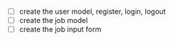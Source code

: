 -[ ] create the user model, register, login, logout 
-[ ] create the job model
-[ ] create the job input form
